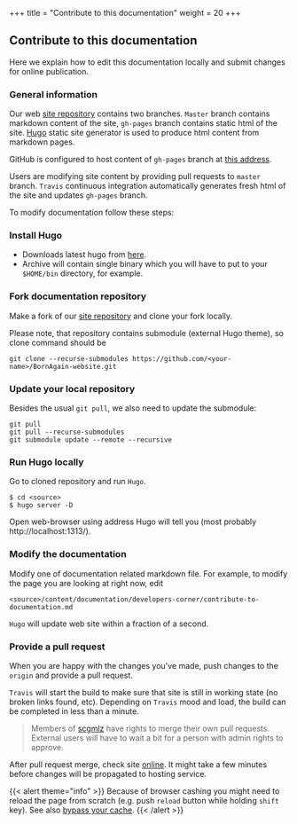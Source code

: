+++
title = "Contribute to this documentation"
weight = 20
+++

## Contribute to this documentation

Here we explain how to edit this documentation locally and submit changes for online publication.

### General information

Our web [site repository](https://github.com/scgmlz/BornAgain-website) contains two branches.
`Master` branch contains markdown content of the site, `gh-pages` branch contains static html of the site.
[Hugo](https://gohugo.io/) static site generator is used to produce html content from markdown pages.

GitHub is configured to host content of `gh-pages` branch at [this address](https://scgmlz.github.io/BornAgain-website).

Users are modifying site content by providing pull requests to `master` branch. `Travis` continuous integration automatically generates
fresh html of the site and updates `gh-pages` branch.

To modify documentation follow these steps:

### Install Hugo

* Downloads latest hugo from [here](https://github.com/gohugoio/hugo/releases).
* Archive will contain single binary which you will have to put to your `$HOME/bin` directory, for example.

### Fork documentation repository

Make a fork of our [site repository](https://github.com/scgmlz/BornAgain-website) and clone your fork locally.

Please note, that repository contains submodule (external Hugo theme), so clone command should be

```
git clone --recurse-submodules https://github.com/<your-name>/BornAgain-website.git
```

### Update your local repository

Besides the usual `git pull`, we also need to update the submodule:

```
git pull
git pull --recurse-submodules
git submodule update --remote --recursive
```

### Run Hugo locally

Go to cloned repository and run `Hugo`.

```
$ cd <source>
$ hugo server -D
```

Open web-browser using address Hugo will tell you (most probably http://localhost:1313/).

### Modify the documentation

Modify one of documentation related markdown file. For example, to modify the page you are looking at right now, edit
```
<source>/content/documentation/developers-corner/contribute-to-documentation.md
```
`Hugo` will update web site within a fraction of a second.


### Provide a pull request

When you are happy with the changes you've made, push changes to the `origin` and provide a pull request.

`Travis` will start the build to make sure that site is still in working state (no broken links found, etc).
Depending on `Travis` mood and load, the build can be completed in less than a minute.

> Members of [scgmlz](https://github.com/scgmlz) have rights to merge their own pull requests.
> External users will have to wait a bit for a person with admin rights to approve.

After pull request merge, check site [online](https://scgmlz.github.io/BornAgain-website/).
It might take a few minutes before changes will be propagated to hosting service.

{{< alert theme="info" >}}
Because of browser cashing you might need to reload the page from scratch (e.g. push `reload` button while holding `shift` key).
See also [bypass your cache](https://en.wikipedia.org/wiki/Wikipedia:Bypass_your_cache).
{{< /alert >}}
